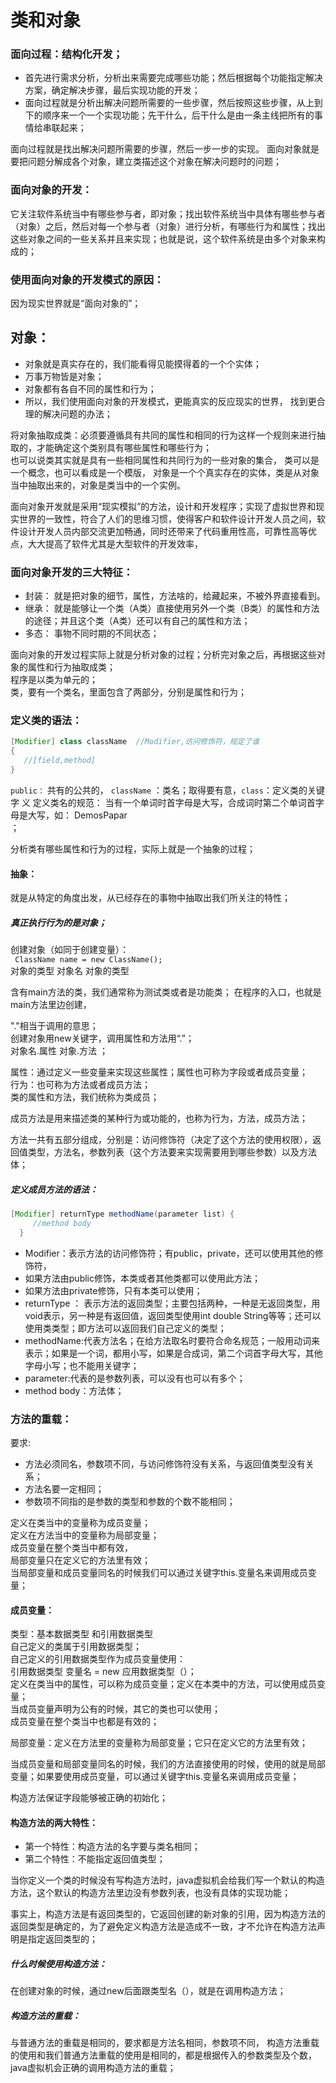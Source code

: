 # 类和对象
### 面向过程：结构化开发；
- 首先进行需求分析，分析出来需要完成哪些功能；然后根据每个功能指定解决方案，确定解决步骤，最后实现功能的开发；
- 面向过程就是分析出解决问题所需要的一些步骤，然后按照这些步骤，从上到下的顺序来一个一个实现功能；先干什么，后干什么是由一条主线把所有的事情给串联起来；

面向过程就是找出解决问题所需要的步骤，然后一步一步的实现。
面向对象就是要把问题分解成各个对象，建立类描述这个对象在解决问题时的问题；

### 面向对象的开发：
它关注软件系统当中有哪些参与者，即对象；找出软件系统当中具体有哪些参与者（对象）之后，然后对每一个参与者（对象）进行分析，有哪些行为和属性；找出这些对象之间的一些关系并且来实现；也就是说，这个软件系统是由多个对象来构成的；


### 使用面向对象的开发模式的原因：
因为现实世界就是“面向对象的”；

## 对象：
- 对象就是真实存在的，我们能看得见能摸得着的一个个实体；
- 万事万物皆是对象；
- 对象都有各自不同的属性和行为；
- 所以，我们使用面向对象的开发模式，更能真实的反应现实的世界，
找到更合理的解决问题的办法；

将对象抽取成类：必须要遵循具有共同的属性和相同的行为这样一个规则来进行抽取的，才能确定这个类别具有哪些属性和哪些行为；   
也可以说类其实就是具有一些相同属性和共同行为的一些对象的集合，
类可以是一个概念，也可以看成是一个模版，
对象是一个个真实存在的实体，类是从对象当中抽取出来的，对象是类当中的一个实例。


面向对象开发就是采用“现实模拟”的方法，设计和开发程序；实现了虚拟世界和现实世界的一致性，符合了人们的思维习惯，使得客户和软件设计开发人员之间，软件设计开发人员内部交流更加畅通，同时还带来了代码重用性高，可靠性高等优点，大大提高了软件尤其是大型软件的开发效率，

### 面向对象开发的三大特征：
- 封装： 就是把对象的细节，属性，方法啥的，给藏起来，不被外界直接看到。  
- 继承：    就是能够让一个类（A类）直接使用另外一个类（B类）的属性和方法的途径；并且这个类（A类）还可以有自己的属性和方法；  
- 多态：  事物不同时期的不同状态；  

面向对象的开发过程实际上就是分析对象的过程；分析完对象之后，再根据这些对象的属性和行为抽取成类；    
程序是以类为单元的；  
类，要有一个类名，里面包含了两部分，分别是属性和行为；  

### 定义类的语法：
```java
[Modifier] class className  //Modifier,访问修饰符，规定了谁                              有权限来使用这个类；
{
   //[field,method]
}
```

`public：` 共有的公共的，       `className`  ：类名；取得要有意，`class`：定义类的关键字                       义               定义类名的规范：  当有一个单词时首字母是大写，合成词时第二个单词首字母是大写，如： DemosPapar           
；   

分析类有哪些属性和行为的过程，实际上就是一个抽象的过程；  
#### 抽象：
就是从特定的角度出发，从已经存在的事物中抽取出我们所关注的特性；   

##### 真正执行行为的是对象；   
创建对象（如同于创建变量）：  
` ClassName name = new ClassName();`  
对象的类型    对象名       对象的类型


含有main方法的类，我们通常称为测试类或者是功能类；
在程序的入口，也就是main方法里边创建，  

"."相当于调用的意思；  
创建对象用new关键字，调用属性和方法用“.”；  
对象名.属性   对象.方法  ；   

属性：通过定义一些变量来实现这些属性；属性也可称为字段或者成员变量；  
行为：也可称为方法或者成员方法；   
类的属性和方法，我们统称为类成员；  



成员方法是用来描述类的某种行为或功能的，也称为行为，方法，成员方法；  

方法一共有五部分组成，分别是：访问修饰符（决定了这个方法的使用权限），返回值类型，方法名，参数列表（这个方法要来实现需要用到哪些参数）以及方法体；  

##### 定义成员方法的语法：
```java  
[Modifier] returnType methodName(parameter list) {
     //method body
  }
```
- Modifier：表示方法的访问修饰符；有public，private，还可以使用其他的修饰符，   
- 如果方法由public修饰，本类或者其他类都可以使用此方法；
- 如果方法由private修饰，只有本类可以使用；
- returnType ： 表示方法的返回类型；主要包括两种，一种是无返回类型，用void表示，另一种是有返回值，返回类型使用int double String等等；还可以使用类类型；即方法可以返回我们自己定义的类型；
- methodName:代表方法名；在给方法取名时要符合命名规范；一般用动词来表示；如果是一个词，都用小写，如果是合成词，第二个词首字母大写，其他字母小写；也不能用关键字；
- parameter:代表的是参数列表，可以没有也可以有多个；
- method body：方法体；

### 方法的重载：
要求:  
- 方法必须同名，参数项不同，与访问修饰符没有关系，与返回值类型没有关系；
- 方法名要一定相同；
- 参数项不同指的是参数的类型和参数的个数不能相同；

定义在类当中的变量称为成员变量；   
定义在方法当中的变量称为局部变量；   
成员变量在整个类当中都有效，   
局部变量只在定义它的方法里有效；  
当局部变量和成员变量同名的时候我们可以通过关键字this.变量名来调用成员变量；   

#### 成员变量：  
类型：基本数据类型 和引用数据类型   
自己定义的类属于引用数据类型；   
自己定义的引用数据类型作为成员变量使用：   
引用数据类型  变量名 = new 应用数据类型（）；   
定义在类当中的属性，可以称为成员变量；定义在本类中的方法，可以使用成员变量；   
当成员变量声明为公有的时候，其它的类也可以使用；   
成员变量在整个类当中也都是有效的；   

局部变量：定义在方法里的变量称为局部变量；它只在定义它的方法里有效；  

当成员变量和局部变量同名的时候，我们的方法直接使用的时候，使用的就是局部变量；如果要使用成员变量，可以通过关键字this.变量名来调用成员变量；  

构造方法保证字段能够被正确的初始化；   
#### 构造方法的两大特性：   
- 第一个特性：构造方法的名字要与类名相同；
- 第二个特性：不能指定返回值类型；


当你定义一个类的时候没有写构造方法时，java虚拟机会给我们写一个默认的构造方法，这个默认的构造方法里边没有参数列表，也没有具体的实现功能；    

事实上，构造方法是有返回类型的，它返回创建的新对象的引用，因为构造方法的返回类型是确定的，为了避免定义构造方法是造成不一致，才不允许在构造方法声明是指定返回类型的；    

##### 什么时候使用构造方法：   
在创建对象的时候，通过new后面跟类型名（），就是在调用构造方法；

##### 构造方法的重载：
与普通方法的重载是相同的，要求都是方法名相同，参数项不同，
构造方法重载的使用和我们普通方法重载的使用是相同的，都是根据传入的参数类型及个数，java虚拟机会正确的调用构造方法的重载；



